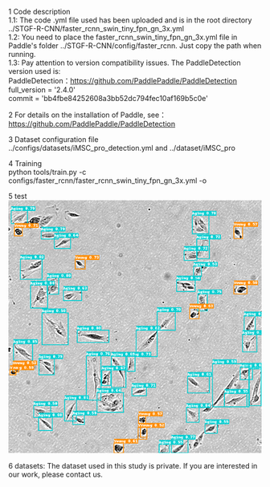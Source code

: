 1 Code description <br/>
  1.1: The code .yml file used has been uploaded and is in the root directory ../STGF-R-CNN/faster_rcnn_swin_tiny_fpn_gn_3x.yml<br/>
  1.2: You need to place the faster_rcnn_swin_tiny_fpn_gn_3x.yml file in Paddle's folder ../STGF-R-CNN/config/faster_rcnn. Just copy the path when running.<br/>
  1.3: Pay attention to version compatibility issues. The PaddleDetection version used is:<br/>
  PaddleDetection：https://github.com/PaddlePaddle/PaddleDetection <br/>
  full_version    = '2.4.0' <br/>
  commit          = 'bb4fbe84252608a3bb52dc794fec10af169b5c0e' <br/>

2 For details on the installation of Paddle, see：https://github.com/PaddlePaddle/PaddleDetection <br/>

3 Dataset configuration file<br/>
  ../configs/datasets/iMSC_pro_detection.yml and ../dataset/iMSC_pro<br/>

4 Training<br/>
   python tools/train.py -c configs/faster_rcnn/faster_rcnn_swin_tiny_fpn_gn_3x.yml -o<br/>
   
5 test <br>
 ![image](dataset/iMSC_pro/infer_result/iMSC-P9-B1_12_13.2.png)

6 datasets: The dataset used in this study is private. If you are interested in our work, please contact us.<br>



